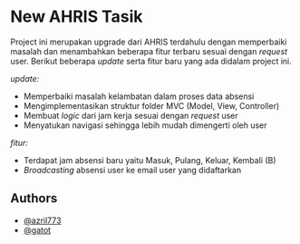 
# New AHRIS Tasik
Project ini merupakan upgrade dari AHRIS terdahulu dengan memperbaiki masalah dan menambahkan beberapa fitur terbaru sesuai dengan _request_ user. Berikut beberapa _update_ serta fitur baru yang ada didalam project ini.

_update:_
- Memperbaiki masalah kelambatan dalam proses data absensi
- Mengimplementasikan struktur folder MVC (Model, View, Controller)
- Membuat _logic_ dari jam kerja sesuai dengan _request_ user
- Menyatukan navigasi sehingga lebih mudah dimengerti oleh user

_fitur:_

- Terdapat jam absensi baru yaitu Masuk, Pulang, Keluar, Kembali (B)
- _Broadcasting_ absensi user ke email user yang didaftarkan


## Authors

- [@azril773](https://www.github.com/azril773)
- [@gatot]()

